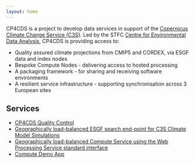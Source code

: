 ```yaml
---
layout: home
---
```

CP4CDS is a project to develop data services in support of the [Copernicus Climate Change Service (C3S)](https://climate.copernicus.eu/). Led by the STFC [Centre for Environmental Data Analysis](www.ceda.ac.uk), CP4CDS is providing access to:
- Quality assured climate projections from CMIP5 and CORDEX, via ESGF data and index nodes
- Bespoke Compute Nodes - delivering access to hosted processing
- A packaging framework - for sharing and receiving software environments
- A resilient service infrastructure - supporting synchronisation across 3 European sites

## Services

* [CP4CDS Quality Control](https://cp4cds-qcapp.ceda.ac.uk/)
* [Geographically load-balanced ESGF search end-point for C3S Climate Model Simulations](https://index.mips.copernicus-climate.eu/esg-search/search)
* [Geographically load-balanced Compute Service using the Web Processing Service standard interface](http://compute.mips.copernicus-climate.eu/wps?service=WPS&version=1.0.0&request=GetCapabilities)
* [Compute Demo App](https://bovec.dkrz.de/)
